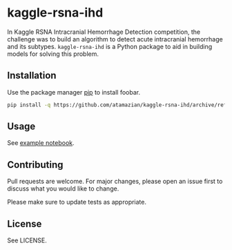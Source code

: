# kaggle-rsna-ihd
In Kaggle RSNA Intracranial Hemorrhage Detection competition, the challenge was to build an algorithm to detect acute intracranial hemorrhage and its subtypes.
`kaggle-rsna-ihd` is a Python package to aid in building models for solving this problem.

## Installation

Use the package manager [pip](https://pip.pypa.io/en/stable/) to install foobar.

```bash
pip install -q https://github.com/atamazian/kaggle-rsna-ihd/archive/refs/heads/main.zip
```

## Usage
See [example notebook](https://www.kaggle.com/atamazian/kaggle-rsna-ihd-usage-example-training).

## Contributing
Pull requests are welcome. For major changes, please open an issue first to discuss what you would like to change.

Please make sure to update tests as appropriate.

## License
See LICENSE.
